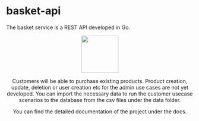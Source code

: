 # basket-api
The basket service is a REST API developed in Go.

<div align="center"><img src="https://media1.giphy.com/media/cv0rLbvCdXBPjw0frO/giphy.gif?cid=ecf05e47if2s2jmqgjmxmjwysm3wzttmtav2zyq7f2clmw2m&rid=giphy.gif&ct=g" height="100" width="100"/> 


Customers will be able to purchase existing products. Product creation, update, deletion or user creation etc for the admin use cases are not yet developed. 
You can import the necessary data to run the customer usecase scenarios to the database from the csv files under the data folder.

You can find the detailed documentation of the project under the docs.

